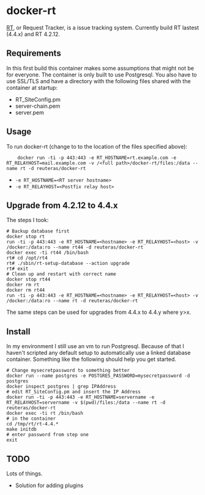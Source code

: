 # docker-rt

[RT](https://www.bestpractical.com/rt/), or Request Tracker, is a issue tracking system. Currently build RT lastest (4.4.x) and RT 4.2.12.

## Requirements

In this first build this container makes some assumptions that might not be for everyone. The container is only built to use Postgresql. You also have to use SSL/TLS and have a directory with the following files shared with the container at startup:

* RT_SiteConfig.pm
* server-chain.pem
* server.pem

## Usage

To run docker-rt (change to <full path> to the location of the files specified above):

        docker run -ti -p 443:443 -e RT_HOSTNAME=rt.example.com -e RT_RELAYHOST=mail.example.com -v /<full path>/docker-rt/files:/data --name rt -d reuteras/docker-rt

* `-e RT_HOSTNAME=<RT server hostname>`
* `-e RT_RELAYHOST=<Postfix relay host>`

## Upgrade from 4.2.12 to 4.4.x

The steps I took:

    # Backup database first
    docker stop rt
    run -ti -p 443:443 -e RT_HOSTNAME=<hostname> -e RT_RELAYHOST=<host> -v /docker:/data:ro --name rt44 -d reuteras/docker-rt
    docker exec -ti rt44 /bin/bash
    rt# cd /opt/rt4
    rt# ./sbin/rt-setup-database --action upgrade
    rt# exit
    # Clean up and restart with correct name
    docker stop rt44
    docker rm rt
    docker rm rt44
    run -ti -p 443:443 -e RT_HOSTNAME=<hostname> -e RT_RELAYHOST=<host> -v /docker:/data:ro --name rt -d reuteras/docker-rt

The same steps can be used for upgrades from 4.4.x to 4.4.y where y>x.

## Install

In my environment I still use an vm to run Postgresql. Because of that I haven't scripted any default setup to automatically use a linked database container. Something like the following should help you get started.

    # Change mysecretpassword to something better
    docker run --name postgres -e POSTGRES_PASSWORD=mysecretpassword -d postgres
    docker inspect postgres | grep IPAddress
    # edit RT_SiteConfig.pm and insert the IP Address
    docker run -ti -p 443:443 -e RT_HOSTNAME=servername -e RT_RELAYHOST=servername -v $(pwd)/files:/data --name rt -d reuteras/docker-rt
    docker exec -ti rt /bin/bash
    # in the container
    cd /tmp/rt/rt-4.4.*
    make initdb
    # enter password from step one
    exit

## TODO
Lots of things.

* Solution for adding plugins

